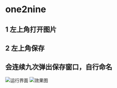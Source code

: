 # one2nine

## 1 左上角打开图片
## 2 左上角保存
## 会连续九次弹出保存窗口，自行命名

![运行界面](https://github.com/esgloamp/one2nine/edit/main//screenshot/运行界面.png)
![效果图](https://github.com/esgloamp/one2nine/edit/main/screenshot/效果图.png)
